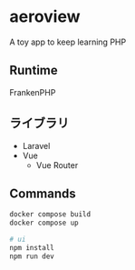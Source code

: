 # aeroview
A toy app to keep learning PHP

## Runtime
FrankenPHP

## ライブラリ
- Laravel
- Vue
  - Vue Router

## Commands
```bash
docker compose build
docker compose up

# ui
npm install
npm run dev
```
